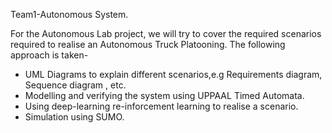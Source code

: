 Team1-Autonomous System.
 
For the Autonomous Lab project, we will try to cover the required scenarios required to realise an Autonomous Truck Platooning. The following approach is taken-

  - UML Diagrams to explain different scenarios,e.g Requirements diagram, Sequence diagram , etc.
  - Modelling and verifying the system using UPPAAL Timed Automata.
  - Using deep-learning re-inforcement learning to realise a scenario.
  - Simulation using SUMO.
